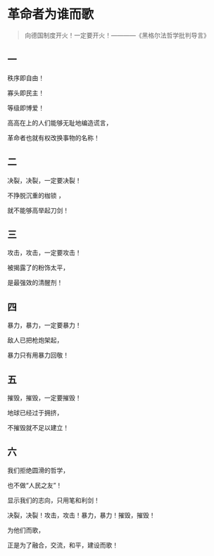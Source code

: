 # 革命者为谁而歌
> 向德国制度开火！一定要开火！————《黑格尔法哲学批判导言》
## 一
秩序即自由！

寡头即民主！

等级即博爱！

高高在上的人们能够无耻地编造谎言，
 
革命者也就有权改换事物的名称！
## 二
决裂，决裂，一定要决裂！
 
不挣脱沉重的枷锁 ，
 
就不能够高举起刀剑！
## 三
攻击，攻击，一定要攻击！
 
被揭露了的粉饰太平，
 
是最强效的清醒剂！
## 四
暴力，暴力，一定要暴力！
 
敌人已把枪炮架起，
 
暴力只有用暴力回敬！
## 五
摧毁，摧毁，一定要摧毁！
 
地球已经过于拥挤，
 
不摧毁就不足以建立！
## 六
我们拒绝圆滑的哲学，
 
也不做“人民之友”！
 
显示我们的志向，只用笔和利剑！
 
决裂，决裂！攻击，攻击！暴力，暴力！摧毁，摧毁！
 
为他们而歌，
 
正是为了融合，交流，和平，建设而歌！
